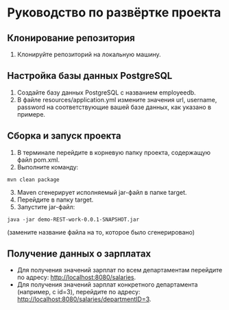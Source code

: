 # Руководство по развёртке проекта

## Клонирование репозитория
1. Клонируйте репозиторий на локальную машину.

## Настройка базы данных PostgreSQL
1. Создайте базу данных PostgreSQL с названием employeedb.
2. В файле resources/application.yml измените значения url, username, password на соответствующие вашей базе данных, как указано в примере.

## Сборка и запуск проекта
1. В терминале перейдите в корневую папку проекта, содержащую файл pom.xml.
2. Выполните команду:
```
mvn clean package
```
3. Maven сгенерирует исполняемый jar-файл в папке target.
4. Перейдите в папку target.
5. Запустите jar-файл:
```
java -jar demo-REST-work-0.0.1-SNAPSHOT.jar 
```
(замените название файла на то, которое было сгенерировано)

## Получение данных о зарплатах
- Для получения значений зарплат по всем департаментам перейдите по адресу: [http://localhost:8080/salaries](http://localhost:8080/salaries).
- Для получения значений зарплат конкретного департамента (например, с id=3), перейдите по адресу: [http://localhost:8080/salaries/departmentID=3](http://localhost:8080/salaries/departmentID=3).
